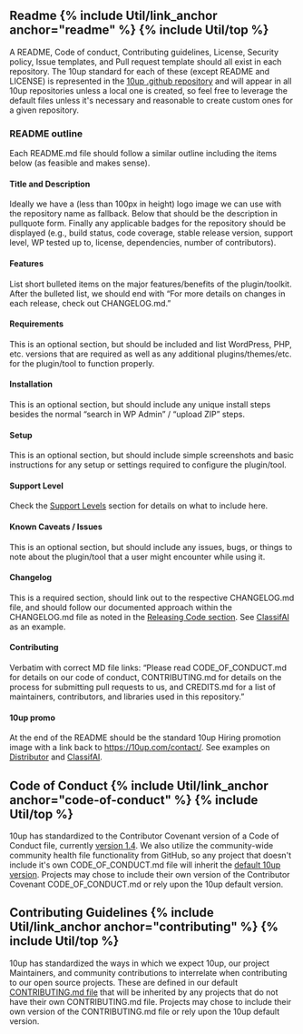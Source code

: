 <h2 id="readme" class="anchor-heading">Readme {% include Util/link_anchor anchor="readme" %} {% include Util/top %}</h2>

A README, Code of conduct, Contributing guidelines, License, Security policy, Issue templates, and Pull request template should all exist in each repository.  The 10up standard for each of these (except README and LICENSE) is represented in the [10up .github repository](https://github.com/10up/.github) and will appear in all 10up repositories unless a local one is created, so feel free to leverage the default files unless it's necessary and reasonable to create custom ones for a given repository.

### README outline

Each README.md file should follow a similar outline including the items below (as feasible and makes sense).

#### Title and Description

Ideally we have a (less than 100px in height) logo image we can use with the repository name as fallback.  Below that should be the description in pullquote form.  Finally any applicable badges for the repository should be displayed (e.g., build status, code coverage, stable release version, support level, WP tested up to, license, dependencies, number of contributors).

#### Features

List short bulleted items on the major features/benefits of the plugin/toolkit.  After the bulleted list, we should end with “For more details on changes in each release, check out CHANGELOG.md.”

#### Requirements

This is an optional section, but should be included and list WordPress, PHP, etc. versions that are required as well as any additional plugins/themes/etc. for the plugin/tool to function properly.

#### Installation

This is an optional section, but should include any unique install steps besides the normal “search in WP Admin” / “upload ZIP” steps.

#### Setup

This is an optional section, but should include simple screenshots and basic instructions for any setup or settings required to configure the plugin/tool.

#### Support Level

Check the [Support Levels](https://10up.github.io/Open-Source-Best-Practices/github-process/#support-levels) section for details on what to include here.

#### Known Caveats / Issues

This is an optional section, but should include any issues, bugs, or things to note about the plugin/tool that a user might encounter while using it.

#### Changelog

This is a required section, should link out to the respective CHANGELOG.md file, and should follow our documented approach within the CHANGELOG.md file as noted in the [Releasing Code section](https://10up.github.io/Open-Source-Best-Practices/releasing/#changelog).  See [ClassifAI](https://github.com/10up/classifai#changelog) as an example.

#### Contributing

Verbatim with correct MD file links: “Please read CODE_OF_CONDUCT.md for details on our code of conduct, CONTRIBUTING.md for details on the process for submitting pull requests to us, and CREDITS.md for a list of maintainers, contributors, and libraries used in this repository.”

#### 10up promo

At the end of the README should be the standard 10up Hiring promotion image with a link back to https://10up.com/contact/.  See examples on [Distributor](https://github.com/10up/distributor/#like-what-you-see) and [ClassifAI](https://github.com/10up/classifai#like-what-you-see).

<h2 id="code-of-conduct" class="anchor-heading">Code of Conduct {% include Util/link_anchor anchor="code-of-conduct" %} {% include Util/top %}</h2>

10up has standardized to the Contributor Covenant version of a Code of Conduct file, currently [version 1.4](https://www.contributor-covenant.org/version/1/4/code-of-conduct.html).  We also utilize the community-wide community health file functionality from GitHub, so any project that doesn't include it's own CODE_OF_CONDUCT.md file will inherit the [default 10up version](https://github.com/10up/.github/blob/master/CODE_OF_CONDUCT.md).  Projects may chose to include their own version of the Contributor Covenant CODE_OF_CONDUCT.md or rely upon the 10up default version.

<h2 id="contributing" class="anchor-heading">Contributing Guidelines {% include Util/link_anchor anchor="contributing" %} {% include Util/top %}</h2>

10up has standardized the ways in which we expect 10up, our project Maintainers, and community contributions to interrelate 
when contributing to our open source projects.  These are defined in our default [CONTRIBUTING.md file](https://github.com/10up/.github/blob/master/CONTRIBUTING.md) that will be inherited by any projects that do not have their own CONTRIBUTING.md file.  Projects may chose to include their own version of the CONTRIBUTING.md file or rely upon the 10up default version.
